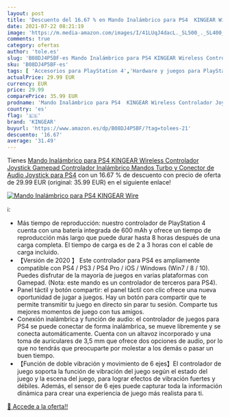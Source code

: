 ```yaml
---
layout: post
title: 'Descuento del 16.67 % en Mando Inalámbrico para PS4  KINGEAR Wire'
date: 2021-07-22 08:21:19
image: 'https://m.media-amazon.com/images/I/41LUqJ4dacL._SL500_._SL400_.jpg'
comments: true
category: ofertas
author: 'tole.es'
slug: 'B08DJ4P5BF-es Mando Inalámbrico para PS4 KINGEAR Wireless Controlador...'
sku: 'B08DJ4P5BF-es'
tags: [ 'Accesorios para PlayStation 4','Hardware y juegos para PlayStation 4','Mandos para PlayStation 4','Mandos y controles para PlayStation 4','Videojuegos','kingear','ps4', ]
actualPrice: 29.99 EUR
currency: EUR
price: 29.99
comparePrice: 35.99 EUR
prodname: 'Mando Inalámbrico para PS4  KINGEAR Wireless Controlador Joystick Gamepad Controlador Inalámbrico Mandos Turbo y Conector de Audio  Joystick para PS4'
country: 'es'
flag: '🇪🇸'
brand: 'KINGEAR'
buyurl: 'https://www.amazon.es/dp/B08DJ4P5BF/?tag=tolees-21'
descuento: '16.67'
average: '31.49'
---
```


Tienes [Mando Inalámbrico para PS4  KINGEAR Wireless Controlador Joystick Gamepad Controlador Inalámbrico Mandos Turbo y Conector de Audio  Joystick para PS4](https://www.amazon.es/dp/B08DJ4P5BF/?tag=tolees-21) con un 16.67 % de descuento con precio de oferta de 29.99 EUR (original: 35.99 EUR) en el siguiente enlace!

[![Mando Inalámbrico para PS4  KINGEAR Wire](https://m.media-amazon.com/images/I/41LUqJ4dacL._SL500_._SL400_.jpg)](https://www.amazon.es/dp/B08DJ4P5BF/?tag=tolees-21)

ℹ️:

- Más tiempo de reproducción: nuestro controlador de PlayStation 4 cuenta con una batería integrada de 600 mAh y ofrece un tiempo de reproducción más largo que puede durar hasta 8 horas después de una carga completa. El tiempo de carga es de 2 a 3 horas con el cable de carga incluido.
- 【Versión de 2020 】 Este controlador para PS4 es ampliamente compatible con PS4 / PS3 / PS4 Pro / iOS / Windows (Win7 / 8 / 10). Puedes disfrutar de la mayoría de juegos en varias plataformas con Gamepad. (Nota: este mando es un controlador de terceros para PS4).
- Panel táctil y botón compartir: el panel táctil con clic ofrece una nueva oportunidad de jugar a juegos. Hay un botón para compartir que te permite transmitir tu juego en directo sin parar tu sesión. Comparte tus mejores momentos de juego con tus amigos.
- Conexión inalámbrica y función de audio: el controlador de juegos para PS4 se puede conectar de forma inalámbrica, se mueve libremente y se conecta automáticamente. Cuenta con un altavoz incorporado y una toma de auriculares de 3,5 mm que ofrece dos opciones de audio, por lo que no tendrás que preocuparte por molestar a los demás o pasar un buen tiempo.
- 【Función de doble vibración y movimiento de 6 ejes】El controlador de juego soporta la función de vibración del juego según el estado del juego y la escena del juego, para lograr efectos de vibración fuertes y débiles. Además, el sensor de 6 ejes puede capturar toda la información dinámica para crear una experiencia de juego más realista para ti.

[🛒 Accede a la oferta!!](https://www.amazon.es/dp/B08DJ4P5BF/?tag=tolees-21)
